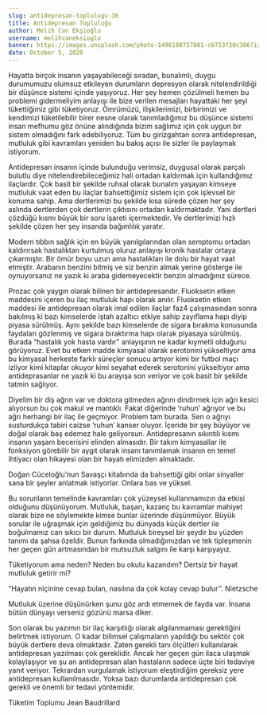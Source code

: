 ```yaml
---
slug: antidepresan-toplulugu-36
title: Antidepresan Topluluğu
author: Melih Can Ekşioğlu
username: melihcaneksioglu
banner: https://images.unsplash.com/photo-1496188757881-c6753f20c306?ixlib=rb-1.2.1&ixid=eyJhcHBfaWQiOjEyMDd9&auto=format&fit=crop&w=889&q=80
date: October 5, 2020
---
```


Hayatta birçok insanın yaşayabileceği sıradan, bunalımlı, duygu durumumuzu olumsuz etkileyen durumların depresyon olarak nitelendirildiği bir düşünce sistemi içinde yaşıyoruz. Her şey hemen çözülmeli hemen bu problemi gidermeliyim anlayışı ile bize verilen mesajları hayattaki her şeyi tükettiğimiz gibi tüketiyoruz. Ömrümüzü, ilişkilerimizi, birbirimizi ve kendimizi tüketilebilir birer nesne olarak tanımladığımız bu düşünce sistemi insan mefhumu göz önüne alındığında bizim sağlımız için çok uygun bir sistem olmadığını fark edebiliyoruz. Tüm bu girizgahtan sonra antidepresan, mutluluk gibi kavramları yeniden bu bakış açısı ile sizler ile paylaşmak istiyorum.

Antidepresan insanın içinde bulunduğu verimsiz, duygusal olarak parçalı bulutlu diye nitelendirebileceğimiz hali ortadan kaldırmak için kullandığımız ilaçlardır. Çok basit bir şekilde ruhsal olarak bunalım yaşayan kimseye mutluluk vaat eden bu ilaçlar bahsettiğimiz sistem için çok işlevsel bir konuma sahip. Ama dertlerimizi bu şekilde kısa sürede çözen her şey aslında dertlerden çok dertlerin çıktısını ortadan kaldırmaktadır. Yani dertleri çözdüğü kısmı büyük bir soru işareti içermektedir. Ve dertlerimizi hızlı şekilde çözen her şey insanda bağımlılık yaratır.

Modern tıbbın sağlık için en büyük yanılgılarından olan semptomu ortadan kaldırırsak hastalıktan kurtulmuş oluruz anlayışı kronik hastalar ortaya çıkarmıştır. Bir ömür boyu uzun ama hastalıkları ile dolu bir hayat vaat etmiştir. Arabanın benzini bitmiş ve siz benzin almak yerine gösterge ile oynuyorsanız ne yazık ki araba gidemeyecektir benzin almadığınız sürece.

Prozac çok yaygın olarak bilinen bir antidepresandır. Fluoksetin etken maddesini içeren bu ilaç mutluluk hapı olarak anılır. Fluoksetin etken maddesi ile antidepresan olarak imal edilen ilaçlar faz4 çalışmasından sonra bakılmış ki bazı kimselerde iştah azaltıcı etkiye sahip zayıflama hapı diyip piyasa sürülmüş. Aynı şekilde bazı kimselerde de sigara bırakma konusunda faydaları gözlenmiş ve sigara bıraktırma hapı olarak piyasaya sürülmüş. Burada “hastalık yok hasta vardır” anlayışının ne kadar kıymetli olduğunu görüyoruz. Evet bu etken madde kimyasal olarak serotonini yükseltiyor ama bu kimyasal herkeste farklı süreçler sonucu artıyor kimi bir futbol maçı izliyor kimi kitaplar okuyor kimi seyahat ederek serotonini yükseltiyor ama antideprasanlar ne yazık ki bu arayışa son veriyor ve çok basit bir şekilde tatmin sağlıyor.

Diyelim bir diş ağrın var ve doktora gitmeden ağrını dindirmek için ağrı kesici alıyorsun bu çok makul ve mantıklı. Fakat diğerinde ‘ruhun’ ağrıyor ve bu ağrı herhangi bir ilaç ile geçmiyor. Problem tam burada. Sen o ağrıyı susturdukça tabiri caizse ‘ruhun’ kanser oluyor. İçeride bir şey büyüyor ve doğal olarak baş edemez hale geliyorsun. Antidepresanın sıkıntılı kısmı insanın yaşam becerisini elinden almasıdır. Bir takım kimyasallar ile fonksiyon görebilir bir aygıt olarak insanı tanımlamak insanın en temel ihtiyacı olan hikayesi olan bir hayatı elimizden almaktadır.

Doğan Cüceloğlu’nun Savaşçı kitabında da bahsettiği gibi onlar sinyaller sana bir şeyler anlatmak istiyorlar. Onlara bas ve yüksel.

Bu sorunların temelinde kavramları çok yüzeysel kullanmamızın da etkisi olduğunu düşünüyorum. Mutluluk, başarı, kazanç bu kavramlar mahiyet olarak bize ne söylemekte kimse bunlar üzerinde düşünmüyor. Büyük sorular ile uğraşmak için geldiğimiz bu dünyada küçük dertler ile boğulmamız can sıkıcı bir durum. Mutluluk bireysel bir şeydir bu yüzden tanımı da şahsa özeldir. Bunun farkında olmadığımızdan ve tek tipleşmenin her geçen gün artmasından bir mutsuzluk salgını ile karşı karşıyayız.

Tüketiyorum ama neden? Neden bu okulu kazandım? Dertsiz bir hayat mutluluk getirir mi?

“Hayatın niçinine cevap bulan, nasılına da çok kolay cevap bulur’’. Nietzsche

Mutluluk üzerine düşünürken şunu göz ardı etmemek de fayda var. İnsana bütün dünyayı verseniz gözünü marsa diker.

Son olarak bu yazımın bir ilaç karşıtlığı olarak algılanmaması gerektiğini belirtmek istiyorum. O kadar bilimsel çalışmaların yapıldığı bu sektör çok büyük dertlere deva olmaktadır. Zaten gerekli tanı ölçütleri kullanılarak antidepresan yazılması çok gereklidir. Ancak her geçen gün ilaca ulaşmak kolaylaşıyor ve şu an antidepresan alan hastaların sadece üçte biri tedaviye yanıt veriyor. Tekrardan vurgulamak istiyorum eleştirdiğim gereksiz yere antidepresan kullanılmasıdır. Yoksa bazı durumlarda antidepresan çok gerekli ve önemli bir tedavi yöntemidir.

Tüketim Toplumu Jean Baudrillard